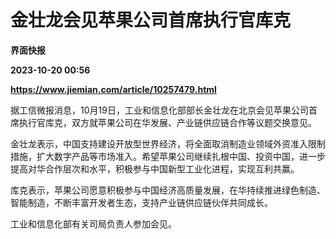 # 金壮龙会见苹果公司首席执行官库克
**界面快报**

**2023-10-20 00:56**

**https://www.jiemian.com/article/10257479.html**

据工信微报消息，10月19日，工业和信息化部部长金壮龙在北京会见苹果公司首席执行官库克，双方就苹果公司在华发展、产业链供应链合作等议题交换意见。

金壮龙表示，中国支持建设开放型世界经济，将全面取消制造业领域外资准入限制措施，扩大数字产品等市场准入。希望苹果公司继续扎根中国、投资中国，进一步提高对华合作层次和水平，积极参与中国新型工业化进程，实现互利共赢。

库克表示，苹果公司愿意积极参与中国经济高质量发展，在华持续推进绿色制造、智能制造，不断丰富开发者生态，支持产业链供应链伙伴共同成长。

工业和信息化部有关司局负责人参加会见。